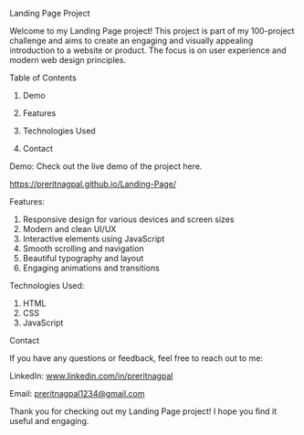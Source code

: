 Landing Page Project

Welcome to my Landing Page project! This project is part of my 100-project challenge and aims to create an engaging and visually appealing introduction to a website or product. The focus is on user experience and modern web design principles.

Table of Contents

1. Demo

2. Features

3. Technologies Used

4. Contact


Demo:
Check out the live demo of the project here.

https://preritnagpal.github.io/Landing-Page/

Features:
1. Responsive design for various devices and screen sizes
2. Modern and clean UI/UX
3. Interactive elements using JavaScript
4. Smooth scrolling and navigation
5. Beautiful typography and layout
6. Engaging animations and transitions

Technologies Used:
1. HTML
2. CSS
3. JavaScript

Contact

If you have any questions or feedback, feel free to reach out to me:

LinkedIn: www.linkedin.com/in/preritnagpal

Email: preritnagpal1234@gmail.com

Thank you for checking out my Landing Page project! I hope you find it useful and engaging.






